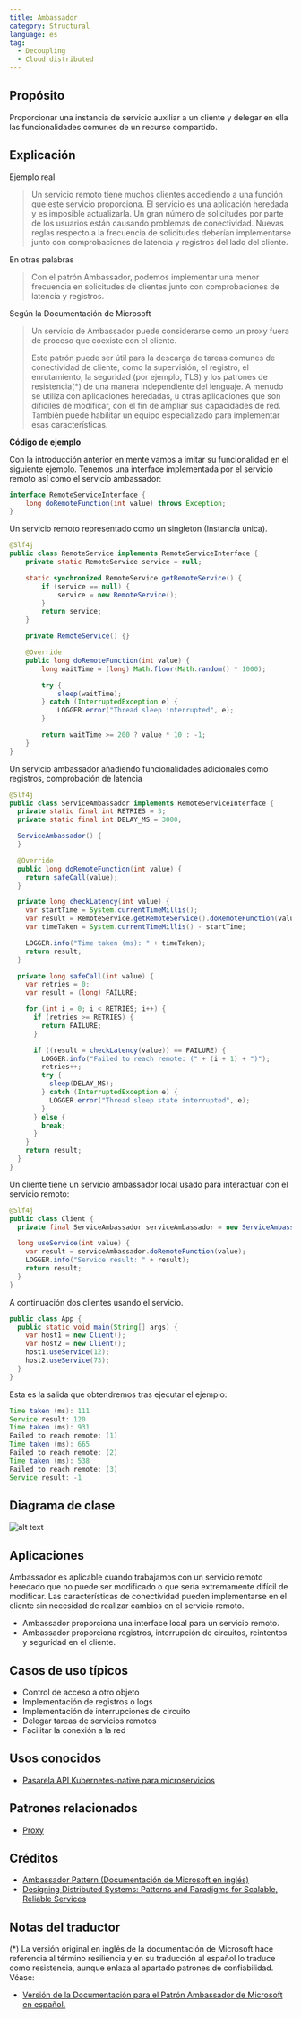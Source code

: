 ```yaml
---
title: Ambassador
category: Structural
language: es
tag:
  - Decoupling
  - Cloud distributed
---
```


## Propósito

Proporcionar una instancia de servicio auxiliar a un cliente y delegar en ella las funcionalidades comunes de un recurso compartido.

## Explicación

Ejemplo real

> Un servicio remoto tiene muchos clientes accediendo a una función que este servicio proporciona. El servicio es una aplicación heredada y
> es imposible actualizarla. Un gran número de solicitudes por parte de los usuarios están causando problemas de conectividad. Nuevas reglas
> respecto a la frecuencia de solicitudes deberían implementarse junto con comprobaciones de latencia y registros del lado del cliente.

En otras palabras

> Con el patrón Ambassador, podemos implementar una menor frecuencia en solicitudes de clientes junto con comprobaciones de latencia y
> registros.

Según la Documentación de Microsoft

> Un servicio de Ambassador puede considerarse como un proxy fuera de proceso que coexiste con el cliente.
>
> Este patrón puede ser útil para la descarga de tareas comunes de conectividad de cliente, como la supervisión, el registro, el enrutamiento,
> la seguridad (por ejemplo, TLS) y los patrones de resistencia(*) de una manera independiente del lenguaje. A menudo se utiliza con aplicaciones heredadas,
> u otras aplicaciones que son difíciles de modificar, con el fin de ampliar sus capacidades de red. También puede
> habilitar un equipo especializado para implementar esas características.

**Código de ejemplo**

Con la introducción anterior en mente vamos a imitar su funcionalidad en el siguiente ejemplo. Tenemos una interface implementada
por el servicio remoto así como el servicio ambassador:

```java
interface RemoteServiceInterface {
    long doRemoteFunction(int value) throws Exception;
}
```

Un servicio remoto representado como un singleton (Instancia única).

```java
@Slf4j
public class RemoteService implements RemoteServiceInterface {
    private static RemoteService service = null;

    static synchronized RemoteService getRemoteService() {
        if (service == null) {
            service = new RemoteService();
        }
        return service;
    }

    private RemoteService() {}

    @Override
    public long doRemoteFunction(int value) {
        long waitTime = (long) Math.floor(Math.random() * 1000);

        try {
            sleep(waitTime);
        } catch (InterruptedException e) {
            LOGGER.error("Thread sleep interrupted", e);
        }

        return waitTime >= 200 ? value * 10 : -1;
    }
}
```

Un servicio ambassador añadiendo funcionalidades adicionales como registros, comprobación de latencia

```java
@Slf4j
public class ServiceAmbassador implements RemoteServiceInterface {
  private static final int RETRIES = 3;
  private static final int DELAY_MS = 3000;

  ServiceAmbassador() {
  }

  @Override
  public long doRemoteFunction(int value) {
    return safeCall(value);
  }

  private long checkLatency(int value) {
    var startTime = System.currentTimeMillis();
    var result = RemoteService.getRemoteService().doRemoteFunction(value);
    var timeTaken = System.currentTimeMillis() - startTime;

    LOGGER.info("Time taken (ms): " + timeTaken);
    return result;
  }

  private long safeCall(int value) {
    var retries = 0;
    var result = (long) FAILURE;

    for (int i = 0; i < RETRIES; i++) {
      if (retries >= RETRIES) {
        return FAILURE;
      }

      if ((result = checkLatency(value)) == FAILURE) {
        LOGGER.info("Failed to reach remote: (" + (i + 1) + ")");
        retries++;
        try {
          sleep(DELAY_MS);
        } catch (InterruptedException e) {
          LOGGER.error("Thread sleep state interrupted", e);
        }
      } else {
        break;
      }
    }
    return result;
  }
}
```

Un cliente tiene un servicio ambassador local usado para interactuar con el servicio remoto:

```java
@Slf4j
public class Client {
  private final ServiceAmbassador serviceAmbassador = new ServiceAmbassador();

  long useService(int value) {
    var result = serviceAmbassador.doRemoteFunction(value);
    LOGGER.info("Service result: " + result);
    return result;
  }
}
```

A continuación dos clientes usando el servicio.

```java
public class App {
  public static void main(String[] args) {
    var host1 = new Client();
    var host2 = new Client();
    host1.useService(12);
    host2.useService(73);
  }
}
```

Esta es la salida que obtendremos tras ejecutar el ejemplo:

```java
Time taken (ms): 111
Service result: 120
Time taken (ms): 931
Failed to reach remote: (1)
Time taken (ms): 665
Failed to reach remote: (2)
Time taken (ms): 538
Failed to reach remote: (3)
Service result: -1
```

## Diagrama de clase

![alt text](/ambassador/etc/ambassador.urm.png "Ambassador class diagram")

## Aplicaciones

Ambassador es aplicable cuando trabajamos con un servicio remoto heredado que no puede ser modificado o que sería extremamente
difícil de modificar. Las características de conectividad pueden implementarse en el cliente sin necesidad de realizar cambios en el servicio
remoto.

* Ambassador proporciona una interface local para un servicio remoto.
* Ambassador proporciona registros, interrupción de circuitos, reintentos y seguridad en el cliente.

## Casos de uso típicos

* Control de acceso a otro objeto
* Implementación de registros o logs
* Implementación de interrupciones de circuito
* Delegar tareas de servicios remotos
* Facilitar la conexión a la red

## Usos conocidos

* [Pasarela API Kubernetes-native para microservicios](https://github.com/datawire/ambassador)

## Patrones relacionados

* [Proxy](https://java-design-patterns.com/patterns/proxy/)

## Créditos

* [Ambassador Pattern (Documentación de Microsoft en inglés)](https://docs.microsoft.com/en-us/azure/architecture/patterns/ambassador)
* [Designing Distributed Systems: Patterns and Paradigms for Scalable, Reliable Services](https://www.amazon.com/s?k=designing+distributed+systems&sprefix=designing+distri%2Caps%2C156&linkCode=ll2&tag=javadesignpat-20&linkId=a12581e625462f9038557b01794e5341&language=en_US&ref_=as_li_ss_tl)

## Notas del traductor
(*) La versión original en inglés de la documentación de Microsoft hace referencia al término resiliencia y
en su traducción al español lo traduce como resistencia, aunque enlaza al apartado patrones de confiabilidad. Véase:
* [Versión de la Documentación para el Patrón Ambassador de Microsoft en español.](https://learn.microsoft.com/es-es/azure/architecture/patterns/ambassador)
